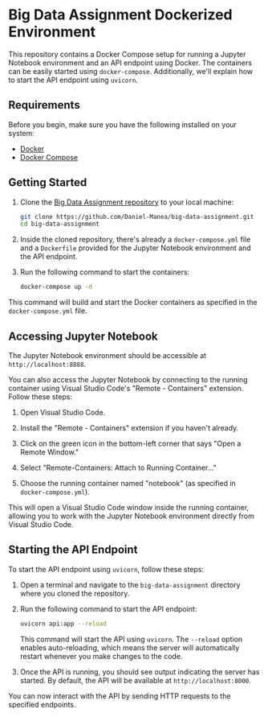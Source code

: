 # Big Data Assignment Dockerized Environment

This repository contains a Docker Compose setup for running a Jupyter Notebook environment and an API endpoint using Docker. The containers can be easily started using `docker-compose`. Additionally, we'll explain how to start the API endpoint using `uvicorn`.

## Requirements

Before you begin, make sure you have the following installed on your system:

- [Docker](https://www.docker.com/get-started)
- [Docker Compose](https://docs.docker.com/compose/install/)

## Getting Started

1. Clone the [Big Data Assignment repository](https://github.com/Daniel-Manea/big-data-assignment) to your local machine:

   ```bash
   git clone https://github.com/Daniel-Manea/big-data-assignment.git
   cd big-data-assignment
   ```

2. Inside the cloned repository, there's already a `docker-compose.yml` file and a `Dockerfile` provided for the Jupyter Notebook environment and the API endpoint.

3. Run the following command to start the containers:

   ```bash
   docker-compose up -d
   ```
   
This command will build and start the Docker containers as specified in the `docker-compose.yml` file.

## Accessing Jupyter Notebook

The Jupyter Notebook environment should be accessible at `http://localhost:8888`.

You can also access the Jupyter Notebook by connecting to the running container using Visual Studio Code's "Remote - Containers" extension. Follow these steps:

1. Open Visual Studio Code.

2. Install the "Remote - Containers" extension if you haven't already.

3. Click on the green icon in the bottom-left corner that says "Open a Remote Window."

4. Select "Remote-Containers: Attach to Running Container..."

5. Choose the running container named "notebook" (as specified in `docker-compose.yml`).

This will open a Visual Studio Code window inside the running container, allowing you to work with the Jupyter Notebook environment directly from Visual Studio Code.

## Starting the API Endpoint

To start the API endpoint using `uvicorn`, follow these steps:

1. Open a terminal and navigate to the `big-data-assignment` directory where you cloned the repository.

2. Run the following command to start the API endpoint:

   ```bash
   uvicorn api:app --reload
   ```

   This command will start the API using `uvicorn`. The `--reload` option enables auto-reloading, which means the server will automatically restart whenever you make changes to the code.

3. Once the API is running, you should see output indicating the server has started. By default, the API will be available at `http://localhost:8000`.

You can now interact with the API by sending HTTP requests to the specified endpoints.
